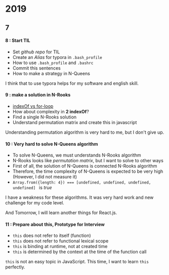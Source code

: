 # 2019

## 7

#### 8 : Start TIL

- Set *github repo* for TIL
- Create an *Alias* for typora in `.bash_profile`
- How to use `.bash_profile` and `.bashrc`
- Commit this sentences
- How to make a strategy in N-Queens

I think that to use typora helps for my software and english skill.

#### 9 : make a solution in N-Rooks

- [indexOf vs for-loop](https://medium.com/@mrashes2/indexof-vs-for-loop-6a9f7bd5c646)
- How about complexity in **2 indexOf**?
- Find a single N-Rooks solution
- Understand permutation matrix and create this in javascript

Understanding permutation algorithm is very hard to me,  but I don't give up.

#### 10 : Very hard to solve N-Queens algorithm

- To solve N-Queens, we must understands N-Rooks algorithm
- N-Rooks looks like *permutation matrix*, but I want to solve to other ways
- First of all, the solution of N-Queens is connected N-Rooks algorithm
- Therefore, the time complexity of N-Queens is expected to be very high (However, I did not measure it)
- `Array.from({length: 4}) === [undefined, undefined, undefined, undefined] ` is *true*

I have a weakness for these algorithms. It was very hard work and new challenge for my code level.

And Tomorrow, I will learn another things for React.js.

#### 11 : Prepare about this, Prototype for Interview

- `this` does not refer to itself (function)
- `this` does not refer to functional lexical scope
- `this` is binding at runtime, not at created time
- `this` is determined by the context at the time of the function call

`this` is not an easy topic in JavaScript. This time, I want to learn `this` perfectly.

